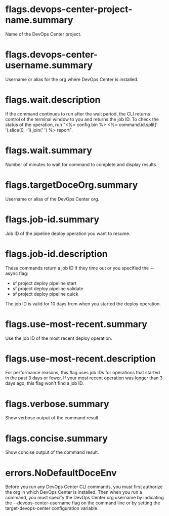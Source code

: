 # flags.devops-center-project-name.summary

Name of the DevOps Center project.

# flags.devops-center-username.summary

Username or alias for the org where DevOps Center is installed.

# flags.wait.description

If the command continues to run after the wait period, the CLI returns control of the terminal window to you and returns the job ID. To check the status of the operation, run "<%= config.bin %> <%= command.id.split(' ').slice(0, -1).join(' ') %> report".

# flags.wait.summary

Number of minutes to wait for command to complete and display results.

# flags.targetDoceOrg.summary

Username or alias of the DevOps Center org.

# flags.job-id.summary

Job ID of the pipeline deploy operation you want to resume.

# flags.job-id.description

These commands return a job ID if they time out or you specified the --async flag:

- sf project deploy pipeline start
- sf project deploy pipeline validate
- sf project deploy pipeline quick

The job ID is valid for 10 days from when you started the deploy operation.

# flags.use-most-recent.summary

Use the job ID of the most recent deploy operation.

# flags.use-most-recent.description

For performance reasons, this flag uses job IDs for operations that started in the past 3 days or fewer. If your most recent operation was longer than 3 days ago, this flag won't find a job ID.

# flags.verbose.summary

Show verbose output of the command result.

# flags.concise.summary

Show concise output of the command result.

# errors.NoDefaultDoceEnv

Before you run any DevOps Center CLI commands, you must first authorize the org in which DevOps Center is installed. Then when you run a command, you must specify the DevOps Center org username by indicating the --devops-center-username flag on the command line or by setting the target-devops-center configuration variable.
